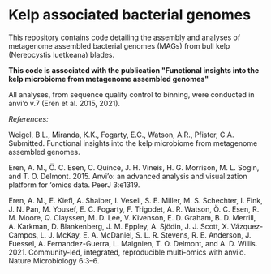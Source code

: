 # **Kelp associated bacterial genomes**
This repository contains code detailing the assembly and analyses of metagenome assembled bacterial genomes (MAGs) from bull kelp (Nereocystis luetkeana) blades. 

**This code is associated with the publication "Functional insights into the kelp microbiome from metagenome assembled genomes"**

All analyses, from sequence quality control to binning, were conducted in anvi’o v.7 (Eren et al. 2015, 2021).

*References:*

Weigel, B.L., Miranda, K.K., Fogarty, E.C., Watson, A.R., Pfister, C.A. Submitted. Functional insights into the kelp microbiome from metagenome assembled genomes.

Eren, A. M., Ö. C. Esen, C. Quince, J. H. Vineis, H. G. Morrison, M. L. Sogin, and T. O. Delmont. 2015. Anvi’o: an advanced analysis and visualization platform for ‘omics data. PeerJ 3:e1319.

Eren, A. M., E. Kiefl, A. Shaiber, I. Veseli, S. E. Miller, M. S. Schechter, I. Fink, J. N. Pan, M. Yousef, E. C. Fogarty, F. Trigodet, A. R. Watson, Ö. C. Esen, R. M. Moore, Q. Clayssen, M. D. Lee, V. Kivenson, E. D. Graham, B. D. Merrill, A. Karkman, D. Blankenberg, J. M. Eppley, A. Sjödin, J. J. Scott, X. Vázquez-Campos, L. J. McKay, E. A. McDaniel, S. L. R. Stevens, R. E. Anderson, J. Fuessel, A. Fernandez-Guerra, L. Maignien, T. O. Delmont, and A. D. Willis. 2021. Community-led, integrated, reproducible multi-omics with anvi’o. Nature Microbiology 6:3–6.
